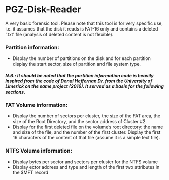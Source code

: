 # PGZ-Disk-Reader
A very basic forensic tool. Please note that this tool is for very specific use, i.e. it assumes that the disk it reads is FAT-16 only and contains a deleted '.txt' file (analysis of deleted content is not flexible).

### Partition information:
- Display the number of partitions on the disk and for each partition display the start sector, size of partition and file system type.

#### *N.B.: It should be noted that the partition information code is heavily inspired from the code of Donal Heffernan Dr. from the University of Limerick on the same project (2016). It served as a basis for the following sections.*

### FAT Volume information:
- Display the number of sectors per cluster, the size of the FAT area, the size of the Root Directory, and the sector address of Cluster #2.
- Display for the first deleted file on the volume’s root directory: the name and size of the file, and the number of the first cluster. Display the first 16 characters of the content of that file (assume it is a simple text file).

### NTFS Volume information:
- Display bytes per sector and sectors per cluster for the NTFS volume
- Display ector address and type and length of the first two attributes in the $MFT record
